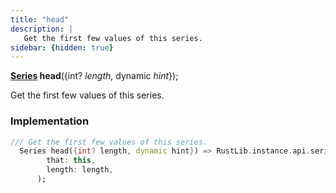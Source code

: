 ```yaml
---
title: "head"
description: |
   Get the first few values of this series.
sidebar: {hidden: true}
---
```

<span class="dart-code"><strong>[Series] head</strong>({<span class="nobr">int? <i>length</i></span>, <span class="nobr">dynamic <i>hint</i></span>});</span>

 Get the first few values of this series.
### Implementation
```dart
/// Get the first few values of this series.
  Series head({int? length, dynamic hint}) => RustLib.instance.api.seriesHead(
        that: this,
        length: length,
      );
```

[Series]: /reference/classes/series